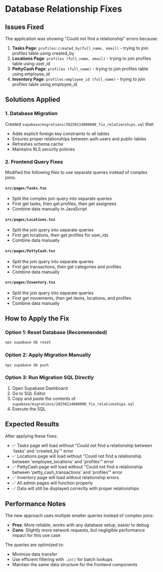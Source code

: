 # Database Relationship Fixes

## Issues Fixed

The application was showing "Could not find a relationship" errors because:

1. **Tasks Page**: `profiles:created_by(full_name, email)` - trying to join profiles table using created_by
2. **Locations Page**: `profiles (full_name, email)` - trying to join profiles table using user_id  
3. **PettyCash Page**: `profiles (full_name)` - trying to join profiles table using employee_id
4. **Inventory Page**: `profiles:employee_id (full_name)` - trying to join profiles table using employee_id

## Solutions Applied

### 1. Database Migration
Created `supabase/migrations/20250114080000_fix_relationships.sql` that:
- Adds explicit foreign key constraints to all tables
- Ensures proper relationships between auth.users and public tables
- Refreshes schema cache
- Maintains RLS security policies

### 2. Frontend Query Fixes
Modified the following files to use separate queries instead of complex joins:

#### `src/pages/Tasks.tsx`
- Split the complex join query into separate queries
- First get tasks, then get profiles, then get assignees
- Combine data manually in JavaScript

#### `src/pages/Locations.tsx`  
- Split the join query into separate queries
- First get locations, then get profiles for user_ids
- Combine data manually

#### `src/pages/PettyCash.tsx`
- Split the join query into separate queries  
- First get transactions, then get categories and profiles
- Combine data manually

#### `src/pages/Inventory.tsx`
- Split the join query into separate queries
- First get movements, then get items, locations, and profiles
- Combine data manually

## How to Apply the Fix

### Option 1: Reset Database (Recommended)
```bash
npx supabase db reset
```

### Option 2: Apply Migration Manually
```bash
npx supabase db push
```

### Option 3: Run Migration SQL Directly
1. Open Supabase Dashboard
2. Go to SQL Editor
3. Copy and paste the contents of `supabase/migrations/20250114080000_fix_relationships.sql`
4. Execute the SQL

## Expected Results

After applying these fixes:
- ✅ Tasks page will load without "Could not find a relationship between 'tasks' and 'created_by'" error
- ✅ Locations page will load without "Could not find a relationship between 'employee_locations' and 'profiles'" error  
- ✅ PettyCash page will load without "Could not find a relationship between 'petty_cash_transactions' and 'profiles'" error
- ✅ Inventory page will load without relationship errors
- ✅ All admin pages will function properly
- ✅ Data will still be displayed correctly with proper relationships

## Performance Notes

The new approach uses multiple smaller queries instead of complex joins:
- **Pros**: More reliable, works with any database setup, easier to debug
- **Cons**: Slightly more network requests, but negligible performance impact for this use case

The queries are optimized to:
- Minimize data transfer
- Use efficient filtering with `.in()` for batch lookups
- Maintain the same data structure for the frontend components
